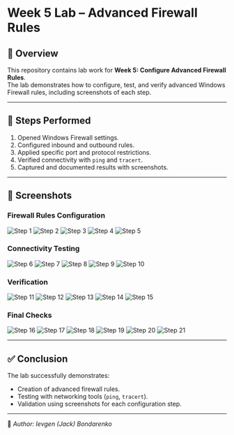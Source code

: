 # Week 5 Lab – Advanced Firewall Rules

## 📖 Overview
This repository contains lab work for **Week 5: Configure Advanced Firewall Rules**.  
The lab demonstrates how to configure, test, and verify advanced Windows Firewall rules, including screenshots of each step.

---

## 🔧 Steps Performed
1. Opened Windows Firewall settings.  
2. Configured inbound and outbound rules.  
3. Applied specific port and protocol restrictions.  
4. Verified connectivity with `ping` and `tracert`.  
5. Captured and documented results with screenshots.  

---

## 📸 Screenshots

### Firewall Rules Configuration
![Step 1](Screenshot%202025-09-25%20225843.png)
![Step 2](Screenshot%202025-09-25%20230309.png)
![Step 3](Screenshot%202025-09-25%20230418.png)
![Step 4](Screenshot%202025-09-25%20230453.png)
![Step 5](Screenshot%202025-09-25%20230526.png)

### Connectivity Testing
![Step 6](Screenshot%202025-09-25%20230603.png)
![Step 7](Screenshot%202025-09-25%20230633.png)
![Step 8](Screenshot%202025-09-25%20230703.png)
![Step 9](Screenshot%202025-09-25%20230739.png)
![Step 10](Screenshot%202025-09-25%20230809.png)

### Verification
![Step 11](Screenshot%202025-09-25%20230841.png)
![Step 12](Screenshot%202025-09-25%20230910.png)
![Step 13](Screenshot%202025-09-25%20230942.png)
![Step 14](Screenshot%202025-09-25%20231008.png)
![Step 15](Screenshot%202025-09-25%20231041.png)

### Final Checks
![Step 16](Screenshot%202025-09-25%20231107.png)
![Step 17](Screenshot%202025-09-25%20231137.png)
![Step 18](Screenshot%202025-09-25%20231203.png)
![Step 19](Screenshot%202025-09-25%20231227.png)
![Step 20](Screenshot%202025-09-25%20231253.png)
![Step 21](Screenshot%202025-09-25%20231319.png)

---

## ✅ Conclusion
The lab successfully demonstrates:
- Creation of advanced firewall rules.
- Testing with networking tools (`ping`, `tracert`).
- Validation using screenshots for each configuration step.

---

📌 *Author: Ievgen (Jack) Bondarenko*  

